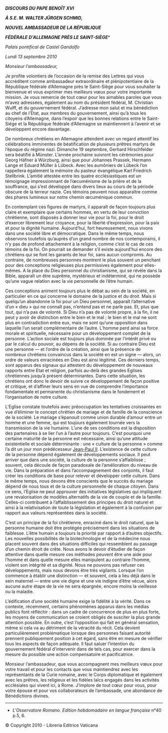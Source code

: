 ***DISCOURS DU PAPE BENOÎT XVI***

***À S.E. M. WALTER JÜRGEN SCHMID,***

***NOUVEL AMBASSADEUR DE LA RÉPUBLIQUE***

***FÉDÉRALE D'ALLEMAGNE PRÈS LE SAINT-SIÈGE****

*Palais pontifical de Castel Gandolfo*

*Lundi 13 septembre 2010*

*Monsieur l’ambassadeur,*

Je profite volontiers de l’occasion de la remise des Lettres qui vous accréditent comme ambassadeur extraordinaire et plénipotentiaire de la République fédérale d’Allemagne près le Saint-Siège pour vous souhaiter la bienvenue et vous exprimer mes meilleurs vœux pour votre importante mission. Je vous remercie de tout cœur pour les aimables paroles que vous m’avez adressées, également au nom du président fédéral, M. Christian Wulff, et du gouvernement fédéral. J’adresse mon salut et ma bénédiction au chef de l’Etat, aux membres du gouvernement, ainsi qu’à tous les citoyens d’Allemagne, dans l’espoir que les bonnes relations entre le Saint-Siège et la République fédérale d’Allemagne se maintiennent à l’avenir et se développent encore davantage.

De nombreux chrétiens en Allemagne attendent avec un regard attentif les célébrations imminentes de béatification de plusieurs prêtres martyrs de l’époque du régime nazi. Dimanche 19 septembre, Gerhard Hirschfelder sera béatifié à Münster. L’année prochaine suivront les cérémonies pour Georg Häfner à Würzburg, ainsi que pour Johannes Prassek, Hermann Lange et Eduard Müller à Lübeck. Avec les aumôniers de Lübeck l’on rappellera également la mémoire du pasteur évangélique Karl Friedrich Stellbrink. L’amitié attestée entre les quatre ecclésiastiques est un témoignage impressionnant de l’œcuménisme de la prière et de la souffrance, qui s’est développé dans divers lieux au cours de la période obscure de la terreur nazie. Ces témoins peuvent nous apparaître comme des phares lumineux sur notre chemin œcuménique commun.

En contemplant ces figures de martyrs, il apparaît de façon toujours plus claire et exemplaire que certains hommes, en vertu de leur conviction chrétienne, sont disposés à donner leur vie pour la foi, pour le droit d’exercer librement leur croyance, pour la liberté d’expression, pour la paix et pour la dignité humaine. Aujourd’hui, fort heureusement, nous vivons dans une société libre et démocratique. Dans le même temps, nous observons toutefois qu’auprès d’un grand nombre de nos contemporains, il n’y pas de profond attachement à la religion, comme c’est le cas de ces témoins de la foi. On pourrait se demander s’il existe aujourd’hui encore des chrétiens qui se font les garants de leur foi, sans aucun compromis. Au contraire, de nombreuses personnes montrent le plus souvent un penchant pour des conceptions religieuses plus permissives également pour elles-mêmes. A la place du Dieu personnel du christianisme, qui se révèle dans la Bible, apparaît un être suprême, mystérieux et indéterminé, qui ne possède qu’une vague relation avec la vie personnelle de l’être humain.

Ces conceptions animent toujours plus le débat au sein de la société, en particulier en ce qui concerne le domaine de la justice et du droit. Mais si quelqu’un abandonne la foi pour un Dieu personnel, apparaît l’alternative d’un « dieu » qui ne connaît pas, n’entend pas et ne parle pas. Et, plus que tout, qui n’a pas de volonté. Si Dieu n’a pas de volonté propre, à la fin, il ne peut y avoir de distinction entre le bien et le mal ; le bien et le mal ne sont plus en contradiction entre eux, mais ne sont qu’une opposition dans laquelle l’un serait complémentaire de l’autre. L’homme perd ainsi sa force morale et spirituelle, nécessaire pour un développement complet de la personne. L’action sociale est toujours plus dominée par l’intérêt privé ou par le calcul du pouvoir, au dépens de la société. Si au contraire Dieu est une personne — et l’ordre de la création, ainsi que la présence de nombreux chrétiens convaincus dans la société en est un signe — alors, un ordre de valeurs enracinées en Dieu est ainsi légitimé. Ces derniers temps, sont apparus des signaux qui attestent du développement de nouveaux rapports entre Etat et religion, parfois au-delà des grandes Eglises chrétiennes jusqu’à présent déterminantes. Dans cette situation, les chrétiens ont donc le devoir de suivre ce développement de façon positive et critique, et d’affiner leurs sens en vue de comprendre l’importance fondamentale et permanente du christianisme dans le fondement et l’organisation de notre culture.

L’Eglise constate toutefois avec préoccupation les tentatives croissantes en vue d’éliminer le concept chrétien de mariage et de famille de la conscience de la société. Le mariage s’épanouit comme union durable d’amour entre un homme et une femme, qui est toujours également tournée vers la transmission de la vie humaine. L’une de ses conditions est la disposition des partenaires à se lier l’un à l’autre pour toujours. C’est pourquoi une certaine maturité de la personne est nécessaire, ainsi qu’une attitude existentielle et sociale déterminante : une « culture de la personne » comme l’a dit un jour mon prédécesseur [Jean-Paul II](/content/john-paul-ii/fr.html). L’existence de cette culture de la personne dépend également de développements sociaux. Il peut arriver que dans une société, la culture de la personne s’affaiblisse ; souvent, cela découle de façon paradoxale de l’amélioration du niveau de vie. Dans la préparation et dans l’accompagnement des conjoints, il faut créer les conditions de base pour relever et développer cette culture. Dans le même temps, nous devons être conscients que le succès du mariage dépend de nous tous et de la culture personnelle de chaque citoyen. Dans ce sens, l’Eglise ne peut approuver des initiatives législatives qui impliquent une revalorisation de modèles alternatifs de la vie de couple et de la famille. Celles-ci contribuent à l’affaiblissement des principes du droit naturel et ainsi à la relativisation de toute la législation et également à la confusion par rapport aux valeurs représentées dans la société.

C’est un principe de la foi chrétienne, enraciné dans le droit naturel, que la personne humaine doit être protégée précisément dans les situations de faiblesse. L’être humain a toujours la priorité par rapport à d’autres objectifs. Les nouvelles possibilités de la biotechnologie et de la médecine nous placent souvent dans des situations difficiles qui ressemblent au passage d’un chemin étroit de crête. Nous avons le devoir d’étudier de façon attentive dans quelle mesure ces méthodes peuvent être une aide pour l’homme et dans quelle mesure elles manipulent au contraire l’homme, violent son intégrité et sa dignité. Nous ne pouvons pas refuser ces développements, mais nous devons être très vigilants. Lorsque l’on commence à établir une distinction — et souvent, cela a lieu déjà dans le sein maternel — entre une vie digne et une vie indigne d’être vécue, alors aucune autre étape de la vie ne sera épargnée, encore moins la vieillesse ou la maladie.

L’édification d’une société humaine exige la fidélité à la vérité. Dans ce contexte, récemment, certains phénomènes apparus dans les médias publics font réfléchir : dans un cadre de concurrence de plus en plus forte, les moyens de communication se croient obligés de susciter la plus grande attention possible. En outre, c’est l’opposition qui fait en général sensation, même si cela va au détriment de la véracité du récit. Cela devient particulièrement problématique lorsque des personnes faisant autorité prennent publiquement position à cet égard, sans être en mesure de vérifier tous les aspects de façon adéquate. Il faut saluer l’intention du gouvernement fédéral d’intervenir dans de tels cas, pour exercer dans la mesure du possible une action compensatoire et pacificatrice.

Monsieur l’ambassadeur, que vous accompagnent mes meilleurs vœux pour votre travail et pour les contacts que vous maintiendrez avec les représentants de la Curie romaine, avec le Corps diplomatique et également avec les prêtres, les religieux et les fidèles laïcs engagés dans les activités ecclésiales qui vivent ici, à Rome. J’implore de tout cœur pour vous, pour votre épouse et pour vos collaborateurs de l’ambassade, une abondance de Bénédictions divines.

* * *

* *L'Osservatore Romano. Edition hebdomadaire en langue française* n°40 p.5, 6.

© Copyright 2010 - Libreria Editrice Vaticana